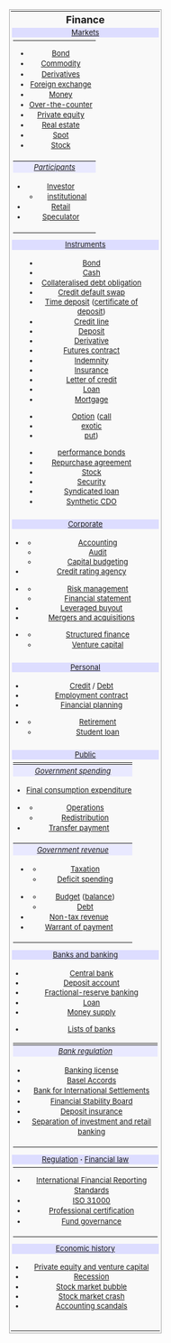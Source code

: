 
<table class="vertical-navbox nowraplinks" style="float:right;clear:right;width:22.0em;margin:0 0 1.0em 1.0em;background:#f9f9f9;border:1px solid #aaa;padding:0.2em;border-spacing:0.4em 0;text-align:center;line-height:1.4em;font-size:88%"><tbody><tr><th style="padding:0.2em 0.4em 0.2em;font-size:145%;line-height:1.2em"><a class="mw-selflink selflink">Finance</a></th></tr><tr><td style="padding:0 0.1em 0.4em">
<div class="NavFrame collapsed" style="border:none;padding:0"><div class="NavHead" style="font-size:105%;background:transparent;text-align:left;background:#ddf;text-align:center;"><a href="https://en.wikipedia.org/wiki/Financial_market" title="Financial market">Markets</a></div><div class="NavContent plainlist" style="font-size:105%;padding:0.2em 0 0.4em;text-align:center"><table class="vertical-navbox nowraplinks" style="float:right;clear:right;width:22.0em;margin:0 0 1.0em 1.0em;background:#f9f9f9;border:1px solid #aaa;padding:0.2em;border-spacing:0.4em 0;text-align:center;line-height:1.4em;font-size:88%;border-collapse:collapse; border-spacing:0px; border:none; width:100%; margin:0px; font-size:100%; clear:none; float:none"><tbody><tr><td class="hlist" style="padding:0 0.1em 0.4em;padding-left:0.5em;padding-right:0.5em;">
<ul><li><a href="https://en.wikipedia.org/wiki/Bond_market" title="Bond market">Bond</a></li>
<li><a href="https://en.wikipedia.org/wiki/Commodity_market" title="Commodity market">Commodity</a></li>
<li><a href="https://en.wikipedia.org/wiki/Derivatives_market" title="Derivatives market">Derivatives</a></li>
<li><a href="https://en.wikipedia.org/wiki/Foreign_exchange_market" title="Foreign exchange market">Foreign exchange</a></li>
<li><a href="https://en.wikipedia.org/wiki/Money_market" title="Money market">Money</a></li>
<li><span class="nowrap"><a href="https://en.wikipedia.org/wiki/Over-the-counter_(finance)" title="Over-the-counter (finance)">Over-the-counter</a></span></li>
<li><a href="https://en.wikipedia.org/wiki/Private_equity" title="Private equity">Private equity</a></li>
<li><a href="https://en.wikipedia.org/wiki/Real_estate" title="Real estate">Real estate</a></li>
<li><a href="https://en.wikipedia.org/wiki/Spot_market" title="Spot market">Spot</a></li>
<li><a href="https://en.wikipedia.org/wiki/Stock_market" title="Stock market">Stock</a></li></ul></td>
</tr><tr><th style="padding:0.1em;background:#e9e9ff;font-weight:normal;font-style:italic;">
<a href="https://en.wikipedia.org/wiki/Financial_market_participants" title="Financial market participants">Participants</a></th></tr><tr><td class="hlist" style="padding:0 0.1em 0.4em;padding-top:0.15em;">
<ul><li><a href="https://en.wikipedia.org/wiki/Investor" title="Investor">Investor</a>
<ul><li><a href="https://en.wikipedia.org/wiki/Institutional_investor" title="Institutional investor">institutional</a></li></ul></li>
<li><a href="https://en.wikipedia.org/wiki/Retail" title="Retail">Retail</a></li>
<li><a href="https://en.wikipedia.org/wiki/Speculation" title="Speculation">Speculator</a></li></ul></td>
</tr></tbody></table></div></div></td>
</tr><tr><td style="padding:0 0.1em 0.4em">
<div class="NavFrame collapsed" style="border:none;padding:0"><div class="NavHead" style="font-size:105%;background:transparent;text-align:left;background:#ddf;text-align:center;"><a href="https://en.wikipedia.org/wiki/Financial_instrument" title="Financial instrument">Instruments</a></div><div class="NavContent plainlist" style="font-size:105%;padding:0.2em 0 0.4em;text-align:center;padding-left:2.0em;padding-right:2.0em;"><div class="hlist">
<ul><li><a href="https://en.wikipedia.org/wiki/Bond_(finance)" title="Bond (finance)">Bond</a></li>
<li><a href="https://en.wikipedia.org/wiki/Cash" title="Cash">Cash</a></li>
<li><a href="https://en.wikipedia.org/wiki/Collateralised_debt_obligation" class="mw-redirect" title="Collateralised debt obligation">Collateralised debt obligation</a></li>
<li><a href="https://en.wikipedia.org/wiki/Credit_default_swap" title="Credit default swap">Credit default swap</a></li>
<li><a href="https://en.wikipedia.org/wiki/Time_deposit" title="Time deposit">Time deposit</a> (<a href="https://en.wikipedia.org/wiki/Certificate_of_deposit" title="Certificate of deposit">certificate of deposit</a>)</li>
<li><a href="https://en.wikipedia.org/wiki/Line_of_credit" title="Line of credit">Credit line</a></li>
<li><a href="https://en.wikipedia.org/wiki/Deposit_account" title="Deposit account">Deposit</a></li>
<li><a href="https://en.wikipedia.org/wiki/Derivative_(finance)" title="Derivative (finance)">Derivative</a></li>
<li><a href="https://en.wikipedia.org/wiki/Futures_contract" title="Futures contract">Futures contract</a></li>
<li><a href="https://en.wikipedia.org/wiki/Indemnity" title="Indemnity">Indemnity</a></li>
<li><a href="https://en.wikipedia.org/wiki/Insurance" title="Insurance">Insurance</a></li>
<li><a href="https://en.wikipedia.org/wiki/Letter_of_credit" title="Letter of credit">Letter of credit</a></li>
<li><a href="https://en.wikipedia.org/wiki/Loan" title="Loan">Loan</a></li>
<li><a href="https://en.wikipedia.org/wiki/Mortgage" class="mw-redirect" title="Mortgage">Mortgage</a></li></ul>
<div class="hlist hlist-separated"><ul><li><a href="https://en.wikipedia.org/wiki/Option_(finance)" title="Option (finance)">Option</a>&#160;(<a href="https://en.wikipedia.org/wiki/Call_option" title="Call option">call</a></li><li><a href="https://en.wikipedia.org/wiki/Exotic_option" title="Exotic option">exotic</a></li><li><a href="https://en.wikipedia.org/wiki/Put_option" title="Put option">put</a>)</li></ul></div>
<ul><li><a href="https://en.wikipedia.org/wiki/Performance_bonds" class="mw-redirect" title="Performance bonds">performance bonds</a></li>
<li><a href="https://en.wikipedia.org/wiki/Repurchase_agreement" title="Repurchase agreement">Repurchase agreement</a></li>
<li><a href="https://en.wikipedia.org/wiki/Stock" title="Stock">Stock</a></li>
<li><a href="https://en.wikipedia.org/wiki/Security_(finance)" title="Security (finance)">Security</a></li>
<li><a href="https://en.wikipedia.org/wiki/Syndicated_loan" title="Syndicated loan">Syndicated loan</a></li>
<li><a href="https://en.wikipedia.org/wiki/Synthetic_CDO" title="Synthetic CDO">Synthetic CDO</a></li></ul></div></div></div></td>
</tr><tr><td style="padding:0 0.1em 0.4em">
<div class="NavFrame collapsed" style="border:none;padding:0"><div class="NavHead" style="font-size:105%;background:transparent;text-align:left;background:#ddf;text-align:center;"><a href="https://en.wikipedia.org/wiki/Corporate_finance" title="Corporate finance">Corporate</a></div><div class="NavContent plainlist" style="font-size:105%;padding:0.2em 0 0.4em;text-align:center">
<ul><li><div class="hlist hlist-separated"><ul><li><a href="https://en.wikipedia.org/wiki/Accounting" title="Accounting">Accounting</a></li><li><a href="https://en.wikipedia.org/wiki/Audit" title="Audit">Audit</a></li><li><a href="https://en.wikipedia.org/wiki/Capital_budgeting" title="Capital budgeting">Capital budgeting</a></li></ul></div></li>
<li><a href="https://en.wikipedia.org/wiki/Credit_rating_agency" title="Credit rating agency">Credit rating agency</a></li>
<li><div class="hlist hlist-separated"><ul><li><a href="https://en.wikipedia.org/wiki/Financial_risk_management" title="Financial risk management">Risk management</a></li><li><a href="https://en.wikipedia.org/wiki/Financial_statement" title="Financial statement">Financial statement</a></li></ul></div></li>
<li><a href="https://en.wikipedia.org/wiki/Leveraged_buyout" title="Leveraged buyout">Leveraged buyout</a></li>
<li><a href="https://en.wikipedia.org/wiki/Mergers_and_acquisitions" title="Mergers and acquisitions">Mergers and acquisitions</a></li>
<li><div class="hlist hlist-separated"><ul><li><a href="https://en.wikipedia.org/wiki/Structured_finance" title="Structured finance">Structured finance</a></li><li><a href="https://en.wikipedia.org/wiki/Venture_capital" title="Venture capital">Venture capital</a></li></ul></div></li></ul></div></div></td>
</tr><tr><td style="padding:0 0.1em 0.4em">
<div class="NavFrame collapsed" style="border:none;padding:0"><div class="NavHead" style="font-size:105%;background:transparent;text-align:left;background:#ddf;text-align:center;"><a href="https://en.wikipedia.org/wiki/Personal_finance" title="Personal finance">Personal</a></div><div class="NavContent plainlist" style="font-size:105%;padding:0.2em 0 0.4em;text-align:center">
<ul><li><a href="https://en.wikipedia.org/wiki/Credit_(finance)" class="mw-redirect" title="Credit (finance)">Credit</a>&#160;/&#32;<a href="https://en.wikipedia.org/wiki/Consumer_debt" title="Consumer debt">Debt</a></li>
<li><a href="/wiki/Employment_contract" title="Employment contract">Employment contract</a></li>
<li><a href="https://en.wikipedia.org/wiki/Financial_planner" title="Financial planner">Financial planning</a></li>
<li><div class="hlist hlist-separated"><ul><li><a href="https://en.wikipedia.org/wiki/Retirement" title="Retirement">Retirement</a></li><li><a href="https://en.wikipedia.org/wiki/Student_loan" title="Student loan">Student loan</a></li></ul></div></li></ul>
</div></div></td>
</tr><tr><td style="padding:0 0.1em 0.4em">
<div class="NavFrame collapsed" style="border:none;padding:0"><div class="NavHead" style="font-size:105%;background:transparent;text-align:left;background:#ddf;text-align:center;"><a href="https://en.wikipedia.org/wiki/Public_finance" title="Public finance">Public</a></div><div class="NavContent plainlist" style="font-size:105%;padding:0.2em 0 0.4em;text-align:center"><table class="vertical-navbox nowraplinks" style="float:right;clear:right;width:22.0em;margin:0 0 1.0em 1.0em;background:#f9f9f9;border:1px solid #aaa;padding:0.2em;border-spacing:0.4em 0;text-align:center;line-height:1.4em;font-size:88%;border-collapse:collapse; border-spacing:0px; border:none; width:100%; margin:0px; font-size:100%; clear:none; float:none"><tbody><tr><th style="padding:0.1em;background:#e9e9ff;font-weight:normal;font-style:italic;;display:block;margin-top:0.15em;">
<a href="https://en.wikipedia.org/wiki/Government_spending" title="Government spending">Government spending</a></th></tr><tr><td style="padding:0 0.1em 0.4em;padding-top:0.15em;">
<ul><li><a href="https://en.wikipedia.org/wiki/Government_final_consumption_expenditure" title="Government final consumption expenditure">Final consumption expenditure</a></li>
<li><div class="hlist hlist-separated"><ul><li><a href="https://en.wikipedia.org/wiki/Government_operations" title="Government operations">Operations</a></li><li><a href="https://en.wikipedia.org/wiki/Redistribution_of_income_and_wealth" title="Redistribution of income and wealth">Redistribution</a></li></ul></div></li>
<li><a href="https://en.wikipedia.org/wiki/Transfer_payment" title="Transfer payment">Transfer payment</a></li></ul>
</td>
</tr><tr><th style="padding:0.1em;background:#e9e9ff;font-weight:normal;font-style:italic;">
<a href="https://en.wikipedia.org/wiki/Government_revenue" title="Government revenue">Government revenue</a></th></tr><tr><td style="padding:0 0.1em 0.4em;padding-top:0.15em;;padding-left:0.5em;padding-right:0.5em;">
<ul><li><div class="hlist hlist-separated"><ul><li><a href="https://en.wikipedia.org/wiki/Tax" title="Tax">Taxation</a></li><li><a href="/wiki/Deficit_spending" title="Deficit spending">Deficit spending</a></li></ul></div></li>
<li><div class="hlist hlist-separated"><ul><li><a href="https://en.wikipedia.org/wiki/Government_budget" title="Government budget">Budget</a>&#160;(<a href="/wiki/Government_budget_balance" title="Government budget balance">balance</a>)</li><li><a href="https://en.wikipedia.org/wiki/Government_debt" title="Government debt">Debt</a></li></ul></div></li>
<li><a href="https://en.wikipedia.org/wiki/Non-tax_revenue" title="Non-tax revenue">Non-tax revenue</a></li>
<li><a href="https://en.wikipedia.org/wiki/Warrant_of_payment" title="Warrant of payment">Warrant of payment</a></li></ul></td>
</tr></tbody></table></div></div></td>
</tr><tr><td style="padding:0 0.1em 0.4em">
<div class="NavFrame collapsed" style="border:none;padding:0"><div class="NavHead" style="font-size:105%;background:transparent;text-align:left;background:#ddf;text-align:center;"><a href="https://en.wikipedia.org/wiki/Bank" title="Bank">Banks and banking</a></div><div class="NavContent plainlist" style="font-size:105%;padding:0.2em 0 0.4em;text-align:center"><div class="hlist">
<ul><li><a href="https://en.wikipedia.org/wiki/Central_bank" title="Central bank">Central bank</a></li>
<li><a href="https://en.wikipedia.org/wiki/Deposit_account" title="Deposit account">Deposit account</a></li>
<li><a href="https://en.wikipedia.org/wiki/Fractional-reserve_banking" title="Fractional-reserve banking">Fractional-reserve banking</a></li>
<li><a href="https://en.wikipedia.org/wiki/Loan" title="Loan">Loan</a></li>
<li><a href="https://en.wikipedia.org/wiki/Money_supply" title="Money supply">Money supply</a></li></ul>
</div>
<ul><li><a href="https://en.wikipedia.org/wiki/Lists_of_banks" title="Lists of banks">Lists of banks</a></li></ul>
 <table class="vertical-navbox nowraplinks" style="float:right;clear:right;width:22.0em;margin:0 0 1.0em 1.0em;background:#f9f9f9;border:1px solid #aaa;padding:0.2em;border-spacing:0.4em 0;text-align:center;line-height:1.4em;font-size:88%;border-collapse:collapse; border-spacing:0px; border:none; width:100%; margin:0px; font-size:100%; clear:none; float:none"><tbody><tr><th style="padding:0.1em;background:#e9e9ff;font-weight:normal;font-style:italic;;display:block;margin-top:0.15em;">
<a href="https://en.wikipedia.org/wiki/Bank_regulation" title="Bank regulation">Bank regulation</a></th></tr><tr><td style="padding:0 0.1em 0.4em;padding-top:0.15em;">
<ul><li><a href="https://en.wikipedia.org/wiki/Banking_license" title="Banking license">Banking license</a></li>
<li><a href="https://en.wikipedia.org/wiki/Basel_Accords" title="Basel Accords">Basel Accords</a></li>
<li><a href="https://en.wikipedia.org/wiki/Bank_for_International_Settlements" title="Bank for International Settlements">Bank for International Settlements</a></li>
<li><a href="https://en.wikipedia.org/wiki/Financial_Stability_Board" title="Financial Stability Board">Financial Stability Board</a></li>
<li><a href="https://en.wikipedia.org/wiki/Deposit_insurance" title="Deposit insurance">Deposit insurance</a></li>
<li><a href="https://en.wikipedia.org/wiki/Separation_of_investment_and_retail_banking" title="Separation of investment and retail banking">Separation of investment and retail banking</a></li></ul></td>
</tr></tbody></table></div></div></td>
</tr><tr><td style="padding:0 0.1em 0.4em">
<div class="NavFrame collapsed" style="border:none;padding:0"><div class="NavHead" style="font-size:105%;background:transparent;text-align:left;background:#ddf;text-align:center;"><a href="https://en.wikipedia.org/wiki/Financial_regulation" title="Financial regulation">Regulation</a>&#160;<b>·</b> <a href="https://en.wikipedia.org/wiki/Financial_law" title="Financial law">Financial law</a></div><div class="NavContent plainlist" style="font-size:105%;padding:0.2em 0 0.4em;text-align:center"><table class="vertical-navbox nowraplinks" style="float:right;clear:right;width:22.0em;margin:0 0 1.0em 1.0em;background:#f9f9f9;border:1px solid #aaa;padding:0.2em;border-spacing:0.4em 0;text-align:center;line-height:1.4em;font-size:88%;border-collapse:collapse; border-spacing:0px; border:none; width:100%; margin:0px; font-size:100%; clear:none; float:none"><tbody><tr><td style="padding:0 0.1em 0.4em">
<ul><li><a href="https://en.wikipedia.org/wiki/International_Financial_Reporting_Standards" title="International Financial Reporting Standards">International Financial Reporting Standards</a></li>
<li><a href="https://en.wikipedia.org/wiki/ISO_31000" title="ISO 31000">ISO 31000</a></li>
<li><a href="https://en.wikipedia.org/wiki/Professional_certification_in_financial_services" title="Professional certification in financial services">Professional certification</a></li>
<li><a href="https://en.wikipedia.org/wiki/Fund_governance" title="Fund governance">Fund governance</a></li></ul></td>
</tr></tbody></table></div></div></td>
</tr><tr><td style="padding:0 0.1em 0.4em">
<div class="NavFrame collapsed" style="border:none;padding:0"><div class="NavHead" style="font-size:105%;background:transparent;text-align:left;background:#ddf;text-align:center;"><a href="https://en.wikipedia.org/wiki/Economic_history" title="Economic history">Economic history</a></div><div class="NavContent plainlist" style="font-size:105%;padding:0.2em 0 0.4em;text-align:center">
<ul><li><a href="https://en.wikipedia.org/wiki/History_of_private_equity_and_venture_capital" title="History of private equity and venture capital">Private equity and venture capital</a></li>
<li><a href="https://en.wikipedia.org/wiki/Recession" title="Recession">Recession</a></li>
<li><a href="https://en.wikipedia.org/wiki/Stock_market_bubble" title="Stock market bubble">Stock market bubble</a></li>
<li><a href="https://en.wikipedia.org/wiki/Stock_market_crash" title="Stock market crash">Stock market crash</a></li>
<li><a href="https://en.wikipedia.org/wiki/Accounting_scandals" title="Accounting scandals">Accounting scandals</a></li></ul></div></div></td>
</tr><tr><td style="text-align:right;font-size:115%;padding-top: 0.6em;"></td></tr></tbody></table>
